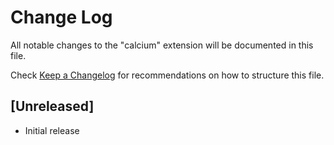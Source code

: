 # Change Log

All notable changes to the "calcium" extension will be documented in this file.

Check [Keep a Changelog](http://keepachangelog.com/) for recommendations on how to structure this file.

## [Unreleased]

- Initial release
